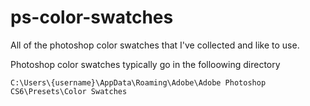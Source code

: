 ps-color-swatches
=================

All of the photoshop color swatches that I've collected and like to use.

Photoshop color swatches typically go in the folloowing directory

    C:\Users\{username}\AppData\Roaming\Adobe\Adobe Photoshop CS6\Presets\Color Swatches


